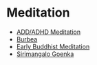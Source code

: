 # Meditation

- [ADD/ADHD Meditation](https://sukhavaho.github.io/meditation/adhd)
- [Burbea](https://sukhavaho.github.io/burbea/burbea)
- [Early Buddhist Meditation](https://sukhavaho.github.io/buddhism/earlymeditation)
- [Sirimangalo Goenka](https://sukhavaho.github.io/meditation/sirimangalogoenka)


